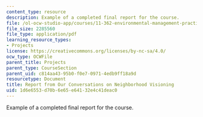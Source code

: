 ```yaml
---
content_type: resource
description: Example of a completed final report for the course.
file: /ol-ocw-studio-app/courses/11-362-environmental-management-practicum-brownfield-redevelopment-fall-2006/1d6e6553d70b6e65e64132e4c41deac0_report.pdf
file_size: 2285560
file_type: application/pdf
learning_resource_types:
- Projects
license: https://creativecommons.org/licenses/by-nc-sa/4.0/
ocw_type: OCWFile
parent_title: Projects
parent_type: CourseSection
parent_uid: c814aa43-95b0-f0e7-0971-4edb9ff18a9d
resourcetype: Document
title: Report from Our Conversations on Neighborhood Visioning
uid: 1d6e6553-d70b-6e65-e641-32e4c41deac0
---
```

Example of a completed final report for the course.